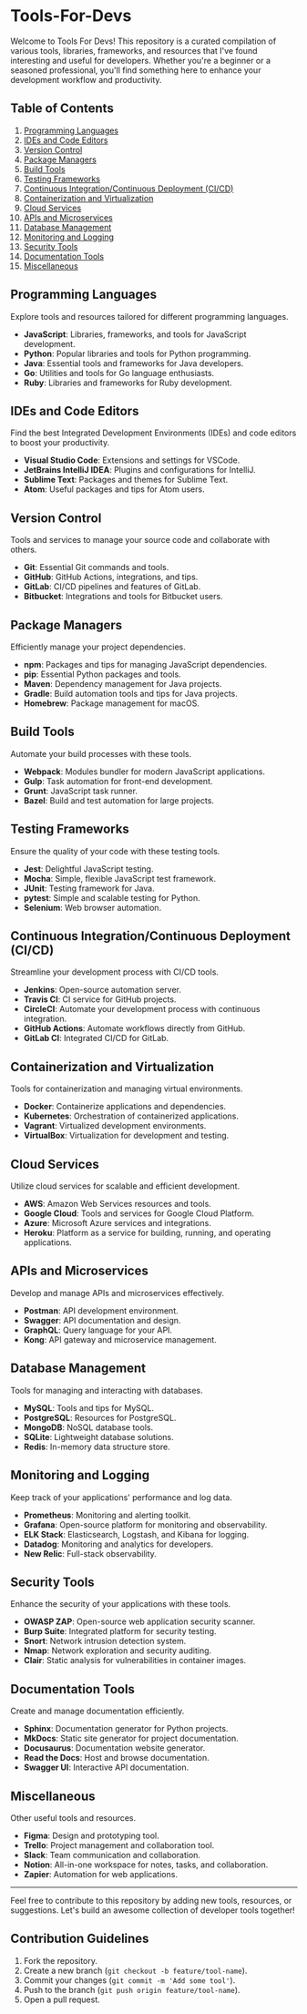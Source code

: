 # Tools-For-Devs

Welcome to Tools For Devs! This repository is a curated compilation of various tools, libraries, frameworks, and resources that I've found interesting and useful for developers. 
Whether you're a beginner or a seasoned professional, you'll find something here to enhance your development workflow and productivity.


## Table of Contents

1. [Programming Languages](#programming-languages)
2. [IDEs and Code Editors](#ides-and-code-editors)
3. [Version Control](#version-control)
4. [Package Managers](#package-managers)
5. [Build Tools](#build-tools)
6. [Testing Frameworks](#testing-frameworks)
7. [Continuous Integration/Continuous Deployment (CI/CD)](#cicd)
8. [Containerization and Virtualization](#containerization-and-virtualization)
9. [Cloud Services](#cloud-services)
10. [APIs and Microservices](#apis-and-microservices)
11. [Database Management](#database-management)
12. [Monitoring and Logging](#monitoring-and-logging)
13. [Security Tools](#security-tools)
14. [Documentation Tools](#documentation-tools)
15. [Miscellaneous](#miscellaneous)

## Programming Languages

Explore tools and resources tailored for different programming languages.

- **JavaScript**: Libraries, frameworks, and tools for JavaScript development.
- **Python**: Popular libraries and tools for Python programming.
- **Java**: Essential tools and frameworks for Java developers.
- **Go**: Utilities and tools for Go language enthusiasts.
- **Ruby**: Libraries and frameworks for Ruby development.

## IDEs and Code Editors

Find the best Integrated Development Environments (IDEs) and code editors to boost your productivity.

- **Visual Studio Code**: Extensions and settings for VSCode.
- **JetBrains IntelliJ IDEA**: Plugins and configurations for IntelliJ.
- **Sublime Text**: Packages and themes for Sublime Text.
- **Atom**: Useful packages and tips for Atom users.

## Version Control

Tools and services to manage your source code and collaborate with others.

- **Git**: Essential Git commands and tools.
- **GitHub**: GitHub Actions, integrations, and tips.
- **GitLab**: CI/CD pipelines and features of GitLab.
- **Bitbucket**: Integrations and tools for Bitbucket users.

## Package Managers

Efficiently manage your project dependencies.

- **npm**: Packages and tips for managing JavaScript dependencies.
- **pip**: Essential Python packages and tools.
- **Maven**: Dependency management for Java projects.
- **Gradle**: Build automation tools and tips for Java projects.
- **Homebrew**: Package management for macOS.

## Build Tools

Automate your build processes with these tools.

- **Webpack**: Modules bundler for modern JavaScript applications.
- **Gulp**: Task automation for front-end development.
- **Grunt**: JavaScript task runner.
- **Bazel**: Build and test automation for large projects.

## Testing Frameworks

Ensure the quality of your code with these testing tools.

- **Jest**: Delightful JavaScript testing.
- **Mocha**: Simple, flexible JavaScript test framework.
- **JUnit**: Testing framework for Java.
- **pytest**: Simple and scalable testing for Python.
- **Selenium**: Web browser automation.

## Continuous Integration/Continuous Deployment (CI/CD)

Streamline your development process with CI/CD tools.

- **Jenkins**: Open-source automation server.
- **Travis CI**: CI service for GitHub projects.
- **CircleCI**: Automate your development process with continuous integration.
- **GitHub Actions**: Automate workflows directly from GitHub.
- **GitLab CI**: Integrated CI/CD for GitLab.

## Containerization and Virtualization

Tools for containerization and managing virtual environments.

- **Docker**: Containerize applications and dependencies.
- **Kubernetes**: Orchestration of containerized applications.
- **Vagrant**: Virtualized development environments.
- **VirtualBox**: Virtualization for development and testing.

## Cloud Services

Utilize cloud services for scalable and efficient development.

- **AWS**: Amazon Web Services resources and tools.
- **Google Cloud**: Tools and services for Google Cloud Platform.
- **Azure**: Microsoft Azure services and integrations.
- **Heroku**: Platform as a service for building, running, and operating applications.

## APIs and Microservices

Develop and manage APIs and microservices effectively.

- **Postman**: API development environment.
- **Swagger**: API documentation and design.
- **GraphQL**: Query language for your API.
- **Kong**: API gateway and microservice management.

## Database Management

Tools for managing and interacting with databases.

- **MySQL**: Tools and tips for MySQL.
- **PostgreSQL**: Resources for PostgreSQL.
- **MongoDB**: NoSQL database tools.
- **SQLite**: Lightweight database solutions.
- **Redis**: In-memory data structure store.

## Monitoring and Logging

Keep track of your applications' performance and log data.

- **Prometheus**: Monitoring and alerting toolkit.
- **Grafana**: Open-source platform for monitoring and observability.
- **ELK Stack**: Elasticsearch, Logstash, and Kibana for logging.
- **Datadog**: Monitoring and analytics for developers.
- **New Relic**: Full-stack observability.

## Security Tools

Enhance the security of your applications with these tools.

- **OWASP ZAP**: Open-source web application security scanner.
- **Burp Suite**: Integrated platform for security testing.
- **Snort**: Network intrusion detection system.
- **Nmap**: Network exploration and security auditing.
- **Clair**: Static analysis for vulnerabilities in container images.

## Documentation Tools

Create and manage documentation efficiently.

- **Sphinx**: Documentation generator for Python projects.
- **MkDocs**: Static site generator for project documentation.
- **Docusaurus**: Documentation website generator.
- **Read the Docs**: Host and browse documentation.
- **Swagger UI**: Interactive API documentation.

## Miscellaneous

Other useful tools and resources.

- **Figma**: Design and prototyping tool.
- **Trello**: Project management and collaboration tool.
- **Slack**: Team communication and collaboration.
- **Notion**: All-in-one workspace for notes, tasks, and collaboration.
- **Zapier**: Automation for web applications.

---

Feel free to contribute to this repository by adding new tools, resources, or suggestions. Let's build an awesome collection of developer tools together!

## Contribution Guidelines

1. Fork the repository.
2. Create a new branch (`git checkout -b feature/tool-name`).
3. Commit your changes (`git commit -m 'Add some tool'`).
4. Push to the branch (`git push origin feature/tool-name`).
5. Open a pull request.
